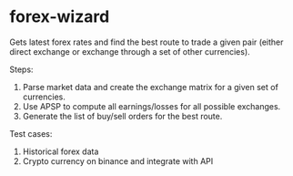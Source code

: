# forex-wizard
Gets latest forex rates and find the best route to trade a given pair (either direct exchange or exchange through a set of other currencies).

Steps:
1. Parse market data and create the exchange matrix for a given set of currencies.
2. Use APSP to compute all earnings/losses for all possible exchanges.
3. Generate the list of buy/sell orders for the best route.

Test cases:
1. Historical forex data
2. Crypto currency on binance and integrate with API
